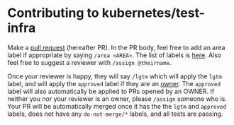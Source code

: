 # Contributing to kubernetes/test-infra

Make a [pull request](https://help.github.com/articles/about-pull-requests/) (hereafter PR). 
In the PR body, feel free to add an area label if appropriate by saying `/area <AREA>`. 
The list of labels is [here](https://github.com/kubernetes/test-infra/labels). 
Also feel free to suggest a reviewer with `/assign @theirname`.

Once your reviewer is happy, they will say `/lgtm` which will apply the 
`lgtm` label, and will apply the `approved` label if they are an 
[owner](/OWNERS).
The `approved` label will also automatically be applied to PRs opened by an 
OWNER. If neither you nor your reviewer is an owner, please `/assign` someone
 who is.
Your PR will be automatically merged once it has the the `lgtm` and `approved` 
labels, does not have any `do-not-merge/*` labels, and all tests are passing.
